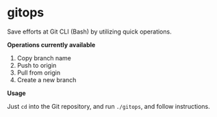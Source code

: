 # gitops

Save efforts at Git CLI (Bash) by utilizing quick operations.

**Operations currently available**

1. Copy branch name
2. Push to origin
3. Pull from origin
4. Create a new branch

**Usage**

Just `cd` into the Git repository, and run `./gitops`, and follow instructions.